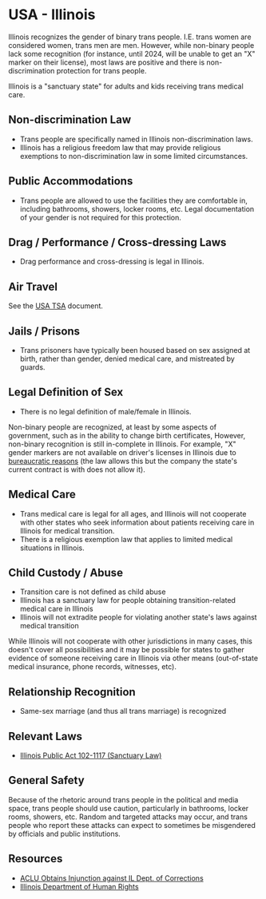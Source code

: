 # USA - Illinois

Illinois recognizes the gender of binary trans people. I.E. trans women
are considered women, trans men are men. However, while non-binary people
lack some recognition (for instance, until 2024, will be unable to get
an "X" marker on their license), most laws are positive and there is
non-discrimination protection for trans people.

Illinois is a "sanctuary state" for adults and kids receiving trans medical
care.

## Non-discrimination Law

 * Trans people are specifically named in Illinois non-discrimination laws.
 * Illinois has a religious freedom law that may provide religious exemptions
   to non-discrimination law in some limited circumstances.

## Public Accommodations

 * Trans people are allowed to use the facilities they are comfortable
   in, including bathrooms, showers, locker rooms, etc.  Legal
   documentation of your gender is not required for this protection.

## Drag / Performance / Cross-dressing Laws

 * Drag performance and cross-dressing is legal in Illinois.

## Air Travel

See the [USA TSA](notes/tsa.md) document.

## Jails / Prisons

 * Trans prisoners have typically been housed based on sex assigned at
   birth, rather than gender, denied medical care, and mistreated by
   guards.

## Legal Definition of Sex

 * There is no legal definition of male/female in Illinois.

Non-binary people are recognized, at least by some aspects of
government, such as in the ability to change birth certificates,
However, non-binary recognition is still in-complete in Illinois.
For example, "X" gender markers are not available on driver's licenses
in Illinois due to [bureaucratic reasons](https://chicago.suntimes.com/2019/8/25/20832644/pritzker-approves-non-binary-state-id-cards-drivers-licenses)
(the law allows this but the
company the state's current contract is with does not allow it).

## Medical Care

 * Trans medical care is legal for all ages, and Illinois will not
   cooperate with other states who seek information about patients
   receiving care in Illinois for medical transition.
 * There is a religious exemption law that applies to limited medical
   situations in Illinois.

## Child Custody / Abuse

 * Transition care is not defined as child abuse
 * Illinois has a sanctuary law for people obtaining transition-related
   medical care in Illinois
 * Illinois will not extradite people for violating another state's laws
   against medical transition

While Illinois will not cooperate with other jurisdictions in many
cases, this doesn't cover all possibilities and it may be possible for
states to gather evidence of someone receiving care in Illinois via
other means (out-of-state medical insurance, phone records, witnesses,
etc).
 
## Relationship Recognition

 * Same-sex marriage (and thus all trans marriage) is recognized

## Relevant Laws

 * [Illinois Public Act 102-1117 (Sanctuary Law)](https://ilga.gov/legislation/publicacts/102/PDF/102-1117.pdf)

## General Safety

Because of the rhetoric around trans people in the political and media
space, trans people should use caution, particularly in bathrooms,
locker rooms, showers, etc.  Random and targeted attacks may occur, and
trans people who report these attacks can expect to sometimes be misgendered
by officials and public institutions.

## Resources

 * [ACLU Obtains Injunction against IL Dept. of Corrections](https://www.prisonlegalnews.org/news/2022/feb/1/transgender-women-illinois-doc-secure-injunction-special-monitor/)
 * [Illinois Department of Human Rights](https://dhr.illinois.gov/)
